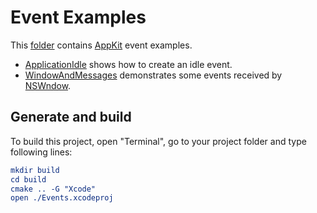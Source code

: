 
# Event Examples

This [folder](.) contains [AppKit](https://developer.apple.com/documentation/appkit/) event examples.

* [ApplicationIdle](ApplicationIdle/README.md) shows how to create an idle event.
* [WindowAndMessages](WindowAndMessages/README.md) demonstrates some events received by [NSWndow](https://developer.apple.com/documentation/appkit/nswindow/).

## Generate and build

To build this project, open "Terminal", go to your project folder and type following lines:

``` cmake
mkdir build
cd build
cmake .. -G "Xcode"
open ./Events.xcodeproj
```
